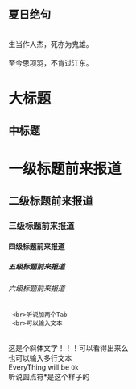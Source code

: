## 夏日绝句
<br>生当作人杰，死亦为鬼雄。</br>
<br>至今思项羽，不肯过江东。</br>


大标题
==========
中标题
-----------

# 一级标题前来报道
## 二级标题前来报道
### 三级标题前来报道
#### 四级标题前来报道
##### 五级标题前来报道
###### 六级标题前来报道


     <br>听说加两个Tab
     <br>可以输入文本
<br>这是个斜体文字！！！可以看得出来么
<br>也可以输入多行文本
<br>EveryThing will be `Ok`
<br>听说圆点符*是这个样子的
